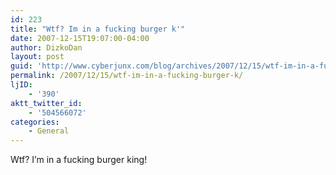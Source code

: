 ```yaml
---
id: 223
title: "Wtf? Im in a fucking burger k'"
date: 2007-12-15T19:07:00-04:00
author: DizkoDan
layout: post
guid: 'http://www.cyberjunx.com/blog/archives/2007/12/15/wtf-im-in-a-fucking-burger-k/'
permalink: /2007/12/15/wtf-im-in-a-fucking-burger-k/
ljID:
    - '390'
aktt_twitter_id:
    - '504566072'
categories:
    - General
---
```


Wtf? I’m in a fucking burger king!